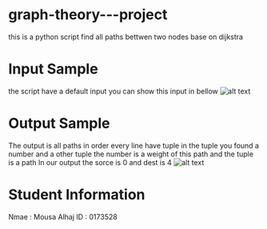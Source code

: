 # graph-theory---project

this is a python script find all paths bettwen two nodes base on dijkstra

# Input Sample

the script have a default input you can show this input in bellow
![alt text](https://raw.githubusercontent.com/0xf1f1/graph-theory---project/master/img/Fig-11.jpg)

# Output Sample

The output is all paths in order
every line have tuple in the tuple you found a number and a other tuple
the number is a weight of this path and the tuple is a path
In our output the sorce is 0 and dest is 4
![alt text](https://raw.githubusercontent.com/0xf1f1/graph-theory---project/master/img/input.png)

# Student Information
Nmae : Mousa Alhaj
ID : 0173528

